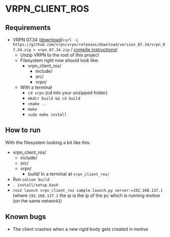 # VRPN_CLIENT_ROS

## Requirements
* VRPN 07.34 ([download](https://github.com/vrpn/vrpn/releases)/`curl -L https://github.com/vrpn/vrpn/releases/download/version_07.34/vrpn_07.34.zip > vrpn_07.34.zip` / [compile instructions](https://github.com/vrpn/vrpn/wiki/Getting-Started#compiling))
  * Unzip VRPN to the root of this project
  * Filesystem right now should look like:
    * vrpn_client_ros/
      * include/
      * src/
      * vrpn/
  * With a terminal
    * `cd vrpn` (cd into your unzipped folder)
    * `mkdir build && cd build`
    * `cmake ..`
    * `make`
    * `sudo make install`

## How to run
With the filesystem looking a bit like this:
* vrpn_client_ros/
  * include/
  * src/
  * vrpn/
    * build/
In a terminal at `vrpn_client_ros/`
* Run `colcon build`
* `. install/setup.bash`
* `ros2 launch vrpn_client_ros sample.launch.py server:=192.168.137.1` (where `192.168.137.1` the ip is the ip of the pc which is running motive (on the same network))


<!-- ## Getting VRPN

1. Download the latest release of VRPN (this is 07.34 at the moment of writing): https://github.com/vrpn/vrpn/releases
2. Follow the directions at https://github.com/vrpn/vrpn/wiki/Getting-Started#compiling -->

## Known bugs
* The client crashes when a new rigid body gets created in motive

